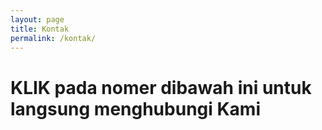 ```yaml
---
layout: page
title: Kontak
permalink: /kontak/
---
```


# KLIK pada nomer dibawah ini untuk langsung menghubungi Kami
